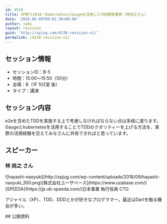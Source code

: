 ```yaml
---
id: 4529
title: XP祭り2018：KubernetesとGaugeを活用したTDD開発事例（林尚之さん）
date: '2018-09-09T09:01:36+00:00'
author: semi
layout: revision
guid: 'http://xpjug.com/4238-revision-v1/'
permalink: /4238-revision-v1/
---
```


## セッション情報

- セッションID：B-5
- 時間：15:00～15:50（50分）
- 会場：B（1F 102室 後）
- タイプ：講演

## セッション内容

e2eを含めたTDDを実施する上で考慮しなければならない点は多岐に渡ります。  
Gaugeとkubernetesを活用することでTDDのクオリティーを上げる方法を、実際の活用経験を交えてみなさんに共有できればと思っています。

## スピーカー

### 林 尚之 さん

<div class="profile">![hayashi-naoyuki](http://xpjug.com/wp-content/uploads/2018/09/hayashi-naoyuki_300.png)[株式会社ユーザベース](https://www.uzabase.com/) [SPEEDA](https://jp.ub-speeda.com/)日本事業 執行役員 CTO

アジャイル（XP）、TDD、DDDとかが好きなプログラマー。最近はDartを触る機会が多い。

</div>## 公開資料

<script async="" class="speakerdeck-embed" data-id="0a34c03755df4623994b088afb7c854c" data-ratio="1.77777777777778" src="//speakerdeck.com/assets/embed.js"></script>